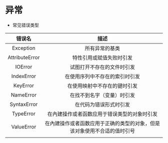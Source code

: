 # 异常







* 常见错误类型



|      错误名       |                  描述                  |
| :------------: | :----------------------------------: |
|   Exception    |               所有异常的基类                |
| AttributeError |             特性引用或赋值失败时引发             |
|    IOError     |            试图打开不存在的文件时引发             |
|   IndexError   |           在使用序列中不存在的索引时引发            |
|    KeyError    |            在使用映射中不存在的键时引发            |
|   NameError    |            在找不到名字（变量）时引发             |
|  SyntaxError   |             在代码为错误形式时引发              |
|   TypeError    |        在內建操作或者函数应用于错误类型的对象时引发        |
|   ValueError   | 在內建操作或者函数应用于正确的类型的对象，但是该对象使用不合适的值时引号 |
|                |                                      |

